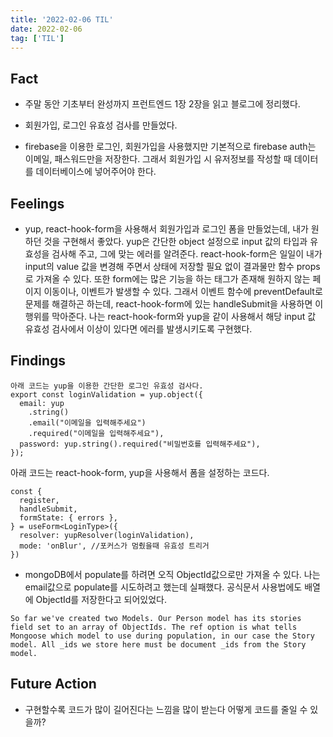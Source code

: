 ```yaml
---
title: '2022-02-06 TIL'
date: 2022-02-06
tag: ['TIL']
---
```


## Fact

- 주말 동안 기초부터 완성까지 프런트엔드 1장 2장을 읽고 블로그에 정리했다.

- 회원가입, 로그인 유효성 검사를 만들었다.

- firebase을 이용한 로그인, 회원가입을 사용했지만 기본적으로 firebase auth는 이메일, 패스워드만을 저장한다. 그래서 회원가입 시 유저정보를 작성할 때 데이터를 데이터베이스에 넣어주어야 한다.

## Feelings

- yup, react-hook-form을 사용해서 회원가입과 로그인 폼을 만들었는데, 내가 원하던 것을 구현해서 좋았다. yup은 간단한 object 설정으로 input 값의 타입과 유효성을 검사해 주고, 그에 맞는 에러를 알려준다. react-hook-form은 일일이 내가 input의 value 값을 변경해 주면서 상태에 저장할 필요 없이 결과물만 함수 props로 가져올 수 있다. 또한 form에는 많은 기능을 하는 태그가 존재해 원하지 않는 페이지 이동이나, 이벤트가 발생할 수 있다. 그래서 이벤트 함수에 preventDefault로 문제를 해결하곤 하는데, react-hook-form에 있는 handleSubmit을 사용하면 이 행위를 막아준다. 나는 react-hook-form와 yup을 같이 사용해서 해당 input 값 유효성 검사에서 이상이 있다면 에러를 발생시키도록 구현했다.

## Findings

```tsx
아래 코드는 yup을 이용한 간단한 로그인 유효성 검사다.
export const loginValidation = yup.object({
  email: yup
    .string()
    .email("이메일을 입력해주세요")
    .required("이메일을 입력해주세요"),
  password: yup.string().required("비밀번호를 입력해주세요"),
});
```

아래 코드는 react-hook-form, yup을 사용해서 폼을 설정하는 코드다.

```tsx
const {
  register,
  handleSubmit,
  formState: { errors },
} = useForm<LoginType>({
  resolver: yupResolver(loginValidation),
  mode: 'onBlur', //포커스가 멈췄을때 유효성 트리거
})
```

- mongoDB에서 populate를 하려면 오직 ObjectId값으로만 가져올 수 있다. 나는 email값으로 populate를 시도하려고 했는데 실패했다. 공식문서 사용법에도 배열에 ObjectId를 저장한다고 되어있었다.

```
So far we've created two Models. Our Person model has its stories field set to an array of ObjectIds. The ref option is what tells Mongoose which model to use during population, in our case the Story model. All _ids we store here must be document _ids from the Story model.
```

## Future Action

- 구현할수록 코드가 많이 길어진다는 느낌을 많이 받는다 어떻게 코드를 줄일 수 있을까?
